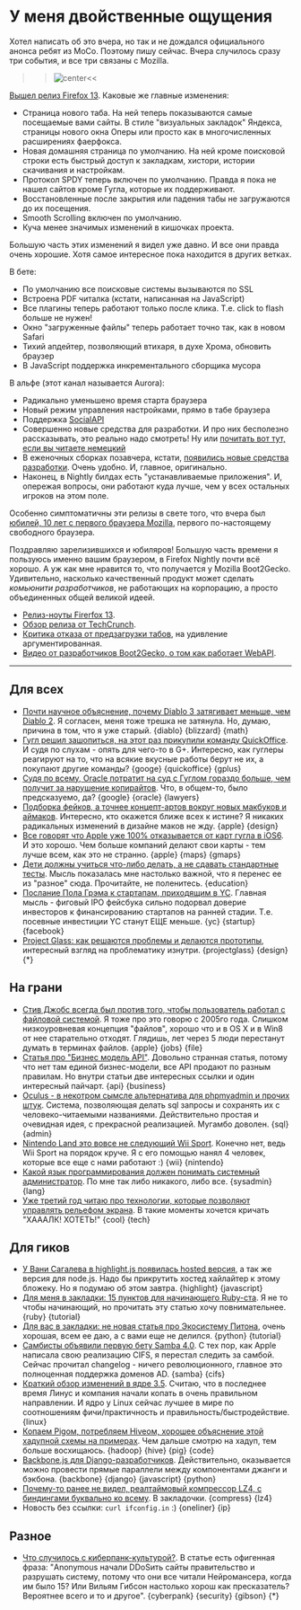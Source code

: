 # У меня двойственные ощущения

Хотел написать об это вчера, но так и не дождался официального анонса ребят из MoCo. Поэтому пишу сейчас. Вчера случилось сразу три события, и все три связаны с Mozilla.

>>![center](http://chyo.ru/m_1779.png)<<

[Вышел релиз Firefox 13](http://www.mozilla.org/en-US/firefox/13.0/releasenotes/). Каковые же главные изменения:

* Страница нового таба. На ней теперь показываются самые посещаемые вами сайты. В стиле "визуальных закладок" Яндекса, страницы нового окна Оперы или просто как в многочисленных расширениях фаерфокса.
* Новая домашняя страница по умолчанию. На ней кроме поисковой строки есть быстрый доступ к закладкам, хистори, истории скачивания и настройкам.
* Протокол SPDY теперь включен по умолчанию. Правда я пока не нашел сайтов кроме Гугла, которые их поддерживают.
* Восстановленные после закрытия или падения табы не загружаются до их посещения.
* Smooth Scrolling включен по умолчанию.
* Куча менее значимых изменений в кишочках проекта.

Большую часть этих изменений я видел уже давно. И все они правда очень хорошие. Хотя самое интересное пока находится в других ветках.

В бете:

* По умолчанию все поисковые системы вызываются по SSL
* Встроена PDF читалка (кстати, написанная на JavaScript)
* Все плагины теперь работают только после клика. Т.е. click to flash больше не нужен!
* Окно "загруженные файлы" теперь работает точно так, как в новом Safari
* Тихий апдейтер, позволяющий втихаря, в духе Хрома, обновить браузер
* В JavaScript поддержка инкрементального сборщика мусора

В альфе (этот канал называется Aurora):

* Радикально уменьшено время старта браузера
* Новый режим управления настройками, прямо в табе браузера
* Поддержка [SocialAPI](https://wiki.mozilla.org/Labs/SocialAPI)
* Совершенно новые средства для разработки. И про них бесполезно рассказывать, это реально надо смотреть! Ну или [почитать вот тут, если вы читаете немецкий](http://www.soeren-hentzschel.at/mozilla/firefox/2012/06/03/firefox-15-mit-kommandozeile-responsive-mode-debugger-mehr-fur-webentwickler/)
* В еженочных сборках позавчера, кстати, [появились новые средства разработки](http://www.webmonkey.com/2012/06/new-firefox-developer-tools-will-help-you-build-responsive-websites/). Очень удобно. И, главное, оригинально.
* Наконец, в Nightly билдах есть "устанавливаемые приложения". И, опережая вопросы, они работают куда лучше, чем у всех остальных игроков на этом поле.

Особенно симптоматичны эти релизы в свете того, что вчера был [юбилей, 10 лет с первого браузера Mozilla](http://www.mozilla.org/en-US/press/mozilla1.0.html), первого по-настоящему свободного браузера.

Поздравляю зарелизившихся и юбиляров! Большую часть времени я пользуюсь именно вашим браузером, в Firefox Nightly почти всё хорошо. А уж как мне нравится то, что получается у Mozilla Boot2Gecko. Удивительно, насколько качественный продукт может сделать *комьюнити разработчиков*, не работающих на корпорацию,  а просто объединенных общей великой идеей.

* [Релиз-ноуты Firerfox 13](http://www.mozilla.org/en-US/firefox/13.0/releasenotes/).
* [Обзор релиза от TechCrunch](http://techcrunch.com/2012/06/04/firefox-13-new-home-page-spdy-support/).
* [Критика отказа от предзагрузки табов](http://renesd.blogspot.co.uk/2012/06/why-new-firefox-load-tabs-on-demand-is.html), на удивление аргументированная.
* [Видео от разработчиков Boot2Gecko, о том как работает WebAPI](http://www.webmonkey.com/2012/06/video-mozilla-developer-shows-off-the-power-of-webapi/).

-----

## Для всех
* [Почти научное объяснение, почему Diablo 3 затягивает меньше, чем Diablo 2](http://www.alexc.me/a-scientific-explanation-why-diablo-3-is-less-addictive-than-diablo-2/417/). Я согласен, меня тоже трешка не затянула. Но, думаю, причина в том, что я уже старый. {diablo} {blizzard} {math}
* [Гугл решил зашопиться, на этот раз прикупили команду QuickOffice](http://googleblog.blogspot.com/2012/06/google-quickoffice-get-more-done.html). И судя по слухам - опять для чего-то в G+. Интересно, как гуглеры реагируют на то, что на всякие вкусные работы берут не их, а покупают другие команды? {googe} {quickoffice} {gplus}
* [Судя по всему, Oracle потратит на суд с Гуглом гораздо больше, чем получит за нарушение копирайтов](http://news.techeye.net/business/oracles-google-java-show-trial-cost-more-than-it-couldve-won). Что, в общем-то, было предсказуемо, да? {google} {oracle} {lawyers}
* [Подборка фейков, а точнее концепт-артов вокруг новых макбуков и аймаков](http://www.flickr.com/photos/guilhermescha/with/7295381650/). Интересно, кто окажется ближе всех к истине? Я никаких радикальных изменений в дизайне маков не жду. {apple} {design}
* [Все говорят что Apple уже 100% отказывается от карт гугла в iOS6](http://arstechnica.com/apple/2012/06/wsj-report-confirms-apple-ousting-google-maps-from-iphone/). И это хорошо. Чем больше компаний делают свои карты - тем лучше всем, как это не странно. {apple} {maps} {gmaps}
* [Дети должны учиться что-либо делать, а не сдавать стандартные тесты](http://www.slate.com/articles/technology/future_tense/2012/06/maker_faire_and_science_education_american_kids_should_be_building_rockets_and_robots_not_taking_standardized_tests_.html). Мысль показалась мне настолько важной, что я перенес ее из "разное" сюда. Прочитайте, не поленитесь. {education}
* [Послание Пола Грэма к стартапам, приходящим в YC](https://news.ycombinator.com/item?id=4067297). Главная мысль - фиговый IPO фейсбука сильно подорвал доверие инвесторов к финансированию стартапов на ранней стадии. Т.е. посевные инвестиции YC станут ЕЩЕ меньше. {yc} {startup} {facebook}
* [Project Glass: как решаются проблемы и делаются прототипы](http://www.fastcodesign.com/1669937/googles-project-glass-inside-the-problem-solving-and-prototyping), интересный взгляд на проблематику изнутри. {projectglass} {design} {*}

## На грани
* [Стив Джобс всегда был против того, чтобы пользователь работал с файловой системой](http://oleb.net/blog/2012/06/steve-jobs-on-the-file-system/). Я тоже про это говорю с 2005го года. Слишком низкоуровневая концепция "файлов", хорошо что и в OS X и в Win8 от нее старательно отходят. Глядишь, лет через 5 люди перестанут думать в терминах файлов. {apple} {jobs} {file}
* [Статья про "Бизнес модель API"](http://blog.programmableweb.com/2012/06/05/api-business-models-take-centre-stage/). Довольно странная статья, потому что нет там единой бизнес-модели, все API продают по разным правилам. Но внутри статьи две интересных ссылки и один интересный пайчарт. {api} {business}
* [Oculus - в некотром сымсле альтернатива для phpmyadmin и прочих штук](http://oculusapp.com/). Система, позволяющая делать sql запросы и сохранять их c человеко-читаемыми названиями. Действительно простая и очевидная идея, с прекрасной реализацией. Мугамбо доволен. {sql} {admin}
* [Nintendo Land это вовсе не следующий Wii Sport](http://arstechnica.com/gaming/2012/06/why-nintendoland-isnt-the-next-wii-sports/). Конечно нет, ведь Wii Sport на порядок круче. Я с его помощью нанял 4 человек, которые все еще с нами работают :) {wii} {nintendo}
* [Какой язык программирования должен понимать системный администратор](http://everythingsysadmin.com/2012/06/salang.html). По мне так либо никакого, либо все. {sysadmin} {lang}
* [Уже третий год читаю про технологии, которые позволяют управлять рельефом экрана](http://gigaom.com/mobile/new-screen-tech-has-buttons-that-rise-on-command/). В такие моменты хочется кричать "ХАААЛК! ХОТЕТЬ!" {cool} {tech}

## Для гиков
* [У Вани Сагалева в highlight.js появилась hosted версия](http://softwaremaniacs.org/soft/highlight/en/download/), а так же версия для node.js. Надо бы прикрутить хостед хайлайтер к этому бложеку. Но я подумаю об этом завтра. {highlight} {javascript}
* [Для меня в закладки: 15 пунктов для начинающего Ruby-ста](http://www.jasimabasheer.com/posts/meta_introduction_to_ruby.html). Я не то чтобы начинающий, но прочитать эту статью хочу повнимательнее. {ruby} {tutorial}
* [Для вас в закладки: не новая статья про Экосистему Питона](http://mirnazim.org/writings/python-ecosystem-introduction/), очень хорошая, всем ее даю, а с вами еще не делился. {python} {tutorial}
* [Самбисты объявили первую бету Samba 4.0](http://article.gmane.org/gmane.network.samba.announce/251). С тех пор, как Apple написала свою реализацию CIFS, я перестал следить за самбой. Сейчас прочитал changelog - ничего революционного, главное это полноценная поддержка доменов AD. {samba} {cifs}
* [Краткий обзор изменений в ядре 3.5](http://www.h-online.com/open/news/item/Significant-improvements-coming-in-Linux-3-5-1598702.html). Считаю, что в последнее время Линус и компания начали копать в очень правильном направлении. И ядро у Linux сейчас лучшее в мире по соотношениям фичи/практичность и правильность/быстродействие. {linux}
* [Копаем Pigом, потребляем Hiveом, хорошее объяснение этой хадупной схемы на примерах](http://hortonworks.com/blog/the-data-lifecycle-part-two-mining-avros-with-pig-consuming-data-with-hive/). Чем дальше смотрю на хадуп, тем больше восхищаюсь. {hadoop} {hive} {pig} {code}
* [Backbone.js для Django-разработчиков](http://lincolnloop.com/blog/2012/jun/5/backbonejs-django-developers/). Действительно, оказывается можно провести прямые параллели между компонентами джанги и бэкбона. {backbone} {django} {javascript} {python}
* [Почему-то ранее не видел, реалтаймовый компрессор LZ4, c биндингами буквально ко всему](http://fastcompression.blogspot.fr/p/lz4.html). В закладочки. {compress} {lz4}
* Новость без ссылки: `curl ifconfig.in` :) {oneliner} {ip}

## Разное
* [Что случилось с киберпанк-культурой?](http://motherboard.vice.com/2012/6/5/what-happened-to-cyberpunk--2). В статье есть офигенная фраза: "Anonymous начали DDoSить сайты правительство и разрушать систему, потому что они все читали Нейромансера, когда им было 15? Или Вильям Гибсон настолько хорош как пресказатель? Вероятнее всего и то и другое". {cyberpank} {security} {gibson} {*}

